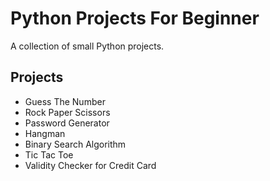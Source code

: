 # Python Projects For Beginner
A collection of small Python projects.

## Projects
- Guess The Number
- Rock Paper Scissors
- Password Generator
- Hangman
- Binary Search Algorithm
- Tic Tac Toe
- Validity Checker for Credit Card
